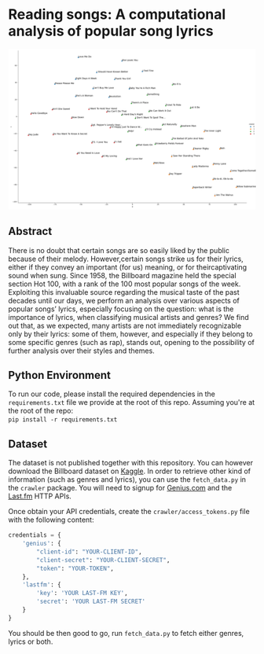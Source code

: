 # Reading songs: A computational analysis of popular song lyrics
![Beatles emb](beatles_emb_3.png)
## Abstract
There is no doubt that certain songs are so easily liked by the public because of their melody. However,certain songs strike us for their lyrics, either if they convey an important (for us) meaning, or for theircaptivating sound when sung. Since 1958, the Billboard magazine held the special section Hot 100, with a rank of the 100 most popular songs of the week.  Exploiting this invaluable source regarding the musical taste of the past decades until our days, we perform an analysis over various aspects of popular songs’ lyrics, especially focusing on the question: what is the importance of lyrics, when classifying musical artists and genres? We find out that, as we expected, many artists are not immediately recognizable only by their lyrics: some of them, however, and especially if they belong to some specific genres (such as rap), stands out, opening to the possibility of further analysis over their styles and themes.

## Python Environment
To run our code, please install the required dependencies in the `requirements.txt` file we provide at the root of this repo. Assuming you're
at the root of the repo:  
`pip install -r requirements.txt`

## Dataset
The dataset is not published together with this repository. You can however download the Billboard dataset on [Kaggle](https://www.kaggle.com/dhruvildave/billboard-the-hot-100-songs). In order to retrieve other kind of information (such as genres and lyrics), you can use the `fetch_data.py` in the `crawler` package. You will need to signup for [Genius.com](https://docs.genius.com/) and the [Last.fm](https://www.last.fm/api) HTTP APIs.  

Once obtain your API credentials, create the `crawler/access_tokens.py` file with the following content:  
```python
credentials = {
    'genius': {
        "client-id": "YOUR-CLIENT-ID",
        "client-secret": "YOUR-CLIENT-SECRET",
        "token": "YOUR-TOKEN",
    },
    'lastfm': {
        'key': 'YOUR LAST-FM KEY',
        'secret': 'YOUR LAST-FM SECRET'
    }
}
```
  
You should be then good to go, run `fetch_data.py` to fetch either genres, lyrics or both.